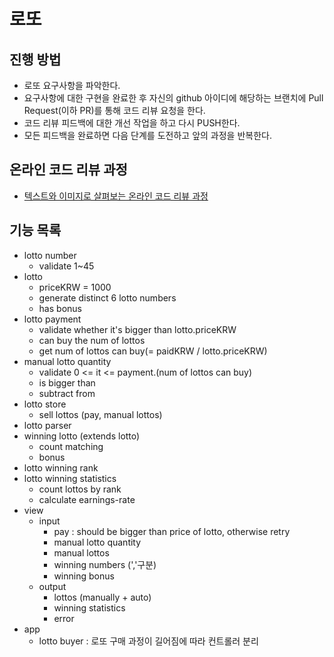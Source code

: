 # 로또
## 진행 방법
* 로또 요구사항을 파악한다.
* 요구사항에 대한 구현을 완료한 후 자신의 github 아이디에 해당하는 브랜치에 Pull Request(이하 PR)를 통해 코드 리뷰 요청을 한다.
* 코드 리뷰 피드백에 대한 개선 작업을 하고 다시 PUSH한다.
* 모든 피드백을 완료하면 다음 단계를 도전하고 앞의 과정을 반복한다.

## 온라인 코드 리뷰 과정
* [텍스트와 이미지로 살펴보는 온라인 코드 리뷰 과정](https://github.com/next-step/nextstep-docs/tree/master/codereview)

## 기능 목록
- lotto number
  - validate 1~45
- lotto
  - priceKRW = 1000 
  - generate distinct 6 lotto numbers
  - has bonus
- lotto payment
  - validate whether it's bigger than lotto.priceKRW
  - can buy the num of lottos
  - get num of lottos can buy(= paidKRW / lotto.priceKRW)
- manual lotto quantity
  - validate 0 <= it <= payment.(num of lottos can buy)
  - is bigger than
  - subtract from
- lotto store
  - sell lottos (pay, manual lottos)
- lotto parser
- winning lotto (extends lotto)
  - count matching
  - bonus
- lotto winning rank
- lotto winning statistics
  - count lottos by rank
  - calculate earnings-rate
- view
  - input
    - pay : should be bigger than price of lotto, otherwise retry
    - manual lotto quantity
    - manual lottos
    - winning numbers (','구분)
    - winning bonus
  - output
    - lottos (manually + auto)
    - winning statistics
    - error
- app
  - lotto buyer : 로또 구매 과정이 길어짐에 따라 컨트롤러 분리 
